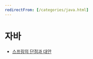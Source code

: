 ```yaml
---
redirectFrom: [/categories/java.html]
---
```


# 자바

- [스프링의 단점과 대안](/spring-downsides-alternatives)
